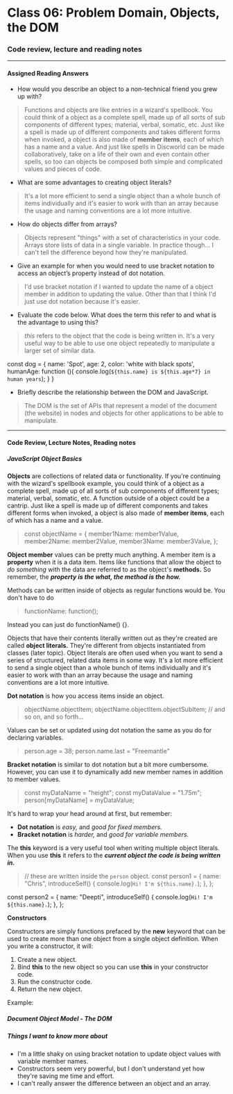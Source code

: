 # Class 06: Problem Domain, Objects, the DOM

### Code review, lecture and reading notes

----

#### Assigned Reading Answers

- How would you describe an object to a non-technical friend you grew up with?

> Functions and objects are like entries in a wizard's spellbook.  You could think of a object as a complete spell, made up of all sorts of sub components of different types; material, verbal, somatic, etc.  Just like a spell is made up of different components and takes different forms when invoked, a object is also made of **member items**, each of which has a name and a value.  And just like spells in Discworld can be made collaboratively, take on a life of their own and even contain other spells, so too can objects be composed both simple and complicated values and pieces of code.

- What are some advantages to creating object literals?

> It's a lot more efficient to send a single object than a whole bunch of items individually and it's easier to work with than an array because the usage and naming conventions are a lot more intuitive.

- How do objects differ from arrays?

> Objects represent "things" with a set of characteristics in your code.  Arrays store lists of data in a single variable.  In practice though... I can't tell the difference beyond how they're manipulated.  

- Give an example for when you would need to use bracket notation to access an object’s property instead of dot notation.

> I'd use bracket notation if I wanted to update the name of a object member in addition to updating the value.  Other than that I think I'd just use dot notation because it's easier.

- Evaluate the code below. What does the term this refer to and what is the advantage to using this?

> *this* refers to the object that the code is being written in.  It's a very useful way to be able to use one object repeatedly to manipulate a larger set of similar data.

const dog = {
  name: 'Spot',
  age: 2,
  color: 'white with black spots',
  humanAge: function (){
    console.log(`${this.name} is ${this.age*7} in human years`);
  }
}

- Briefly describe the relationship between the DOM and JavaScript.

> The DOM is the set of APIs that represent a model of the document (the website) in nodes and objects for other applications to be able to manipulate.


----

#### Code Review, Lecture Notes, Reading notes

##### JavaScript Object Basics

**Objects** are collections of related data or functionality.  If you're continuing with the wizard's spellbook example, you could think of a object as a complete spell, made up of all sorts of sub components of different types; material, verbal, somatic, etc.  A function outside of a object could be a cantrip.  Just like a spell is made up of different components and takes different forms when invoked, a object is also made of **member items**, each of which has a name and a value.

> const objectName = {
  member1Name: member1Value,
  member2Name: member2Value,
  member3Name: member3Value,
};

**Object member** values can be pretty much anything.  A member item is a **property** when it is a data item.  Items like functions that allow the object to *do something* with the data are referred to as the object's **methods.** So remember, the ***property is the what, the method is the how.***

Methods can be written inside of  objects as regular functions would be.  You don't have to do 

> functionName: function(); 

Instead you can just do functionName() {}.

Objects that have their contents literally written out as they're created are called **object literals.**  They're different from objects instantiated from classes (later topic).  Object literals are often used when you want to send a series of structured, related data items in some way.  It's a lot more efficient to send a single object than a whole bunch of items individually and it's easier to work with than an array because the usage and naming conventions are a lot more intuitive.

**Dot notation** is how you access items inside an object.

> objectName.objectItem;
> objectName.objectItem.objectSubItem;   // and so on, and so forth...

Values can be set or updated using dot notation the same as you do for declaring variables.

> person.age = 38; 
> person.name.last = "Freemantle"

**Bracket notation** is similar to dot notation but a bit more cumbersome.  However, you can use it to dynamically add new member names in addition to member values.

> const myDataName = "height";
> const myDataValue = "1.75m";
> person[myDataName] = myDataValue;

It's hard to wrap your head around at first, but remember:
- **Dot notation** is *easy,* and *good for fixed members.*
- **Bracket notation** is *harder,* and *good for variable members.*

The **this** keyword is a very useful tool when writing multiple object literals.  When you use **this** it refers to the ***current object the code is being written in.***

> // these are written inside the `person` object.
>  const person1 = {
  name: "Chris",
  introduceSelf() {
    console.log(`Hi! I'm ${this.name}.`);
  },
};

const person2 = {
  name: "Deepti",
  introduceSelf() {
    console.log(`Hi! I'm ${this.name}.`);
  },
};

**Constructors** 

Constructors are simply functions prefaced by the **new** keyword that can be used to create more than one object from a single object definition.  When you write a constructor, it will:

1. Create a new object.
2. Bind **this** to the new object so you can use **this** in your constructor code.
3. Run the constructor code.
4. Return the new object.

Example:
<!-- 
function Person(name) {
  this.name = name;
  this.introduceSelf = function () {
    console.log(`Hi! I'm ${this.name}.`);
  };
}
const salva = new Person("Salva");
salva.name;
salva.introduceSelf();

const frankie = new Person("Frankie");
frankie.name;
frankie.introduceSelf();
 -->

##### Document Object Model - The DOM



##### Things I want to know more about

- I'm a little shaky on using bracket notation to update object values with variable member names.
- Constructors seem very powerful, but I don't understand yet how they're saving me time and effort.
- I can't really answer the difference between an object and an array.

